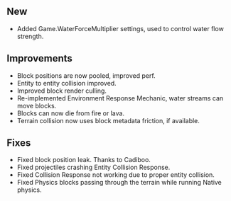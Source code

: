 ## New
* Added Game.WaterForceMultiplier settings, used to control water flow strength.
## Improvements
* Block positions are now pooled, improved perf.
* Entity to entity collision improved.
* Improved block render culling.
* Re-implemented Environment Response Mechanic, water streams can move blocks.
* Blocks can now die from fire or lava.
* Terrain collision now uses block metadata friction, if available. 
## Fixes
* Fixed block position leak. Thanks to Cadiboo.
* Fixed projectiles crashing Entity Collision Response.
* Fixed Collision Response not working due to proper entity collision.
* Fixed Physics blocks passing through the terrain while running Native physics.